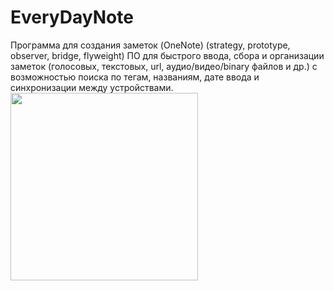 # EveryDayNote
Программа для создания заметок (OneNote) (strategy, prototype, observer, bridge, flyweight) ПО для быстрого ввода, сбора и организации заметок (голосовых, текстовых, url, аудио/видео/binary файлов и др.) с возможностью поиска по тегам, названиям, дате ввода и синхронизации между устройствами.
<image src="https://ci.appveyor.com/api/projects/status/32r7s2skrgm9ubva?svg=true" width="300">
